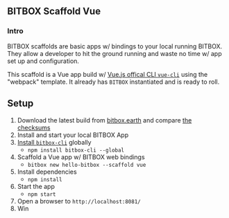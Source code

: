 ## BITBOX Scaffold Vue

### Intro

BITBOX scaffolds are basic apps w/ bindings to your local running BITBOX. They allow a developer to hit the ground running and waste no time w/ app set up and configuration.

This scaffold is a Vue app build w/ [Vue.js offical CLI `vue-cli`](https://vuejs.org/v2/guide/installation.html) using the "webpack" template. It already has `BITBOX` instantiated and is ready to roll.

## Setup

1. Download the latest build from [bitbox.earth](https://www.bitbox.earth/) and compare [the checksums](https://github.com/bigearth/keys-n-hashes)
2. Install and start your local BITBOX App
3. [Install `bitbox-cli`](https://www.npmjs.com/package/bitbox-cli) globally
	* `npm install bitbox-cli --global`
4. Scaffold a Vue app w/ BITBOX web bindings
	* `bitbox new hello-bitbox --scaffold vue`
5. Install dependencies
	* `npm install`
6. Start the app
	* `npm start`
7. Open a browser to `http://localhost:8081/`
8. Win

